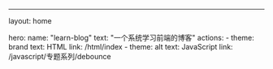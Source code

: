 ---
layout: home

hero:
  name: "learn-blog"
  text: "一个系统学习前端的博客"
  actions:
    - theme: brand
      text: HTML
      link: /html/index
    - theme: alt
      text: JavaScript
      link: /javascript/专题系列/debounce

